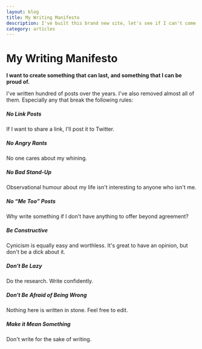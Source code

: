```yaml
---
layout: blog
title: My Writing Manifesto
description: I've built this brand new site, let's see if I can't come up with a few guidelines so that I don't start to hate it.
category: articles
---
```

# My Writing Manifesto 

**I want to create something that can last, and something that I can be proud of.**

I've written hundred of posts over the years. I've also removed almost all of them. Especially any that break the following rules:

##### No Link Posts

If I want to share a link, I'll post it to Twitter.

##### No Angry Rants

No one cares about my whining.

##### No Bad Stand-Up

Observational humour about my life isn't interesting to anyone who isn't me.

##### No &ldquo;Me Too&rdquo; Posts

Why write something if I don't have anything to offer beyond agreement?

##### Be Constructive

Cynicism is equally easy and worthless. It's great to have an opinion, but don't be a dick about it.

##### Don't Be Lazy

Do the research. Write confidently.

##### Don't Be Afraid of Being Wrong

Nothing here is written in stone. Feel free to edit.

##### Make it Mean Something

Don't write for the sake of writing.